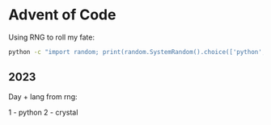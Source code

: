 # Advent of Code 

Using RNG to roll my fate:

```sh
python -c "import random; print(random.SystemRandom().choice(['python', 'typescript', 'go', 'rust', 'elixir', 'ruby', 'crystal', 'java']))"
```

## 2023

Day + lang from rng:

1 - python
2 - crystal
